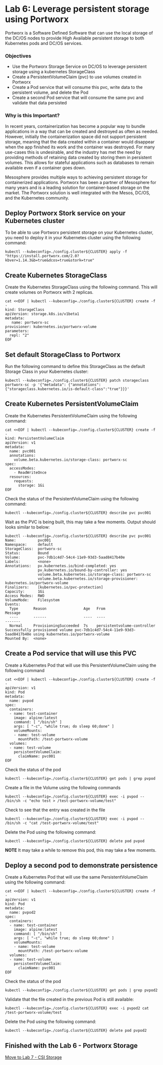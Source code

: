 # Lab 6: Leverage persistent storage using Portworx
Portworx is a Software Defined Software that can use the local storage of the DC/OS nodes to provide High Available persistent storage to both Kubernetes pods and DC/OS services.

### Objectives
- Use the Portworx Storage Service on DC/OS to leverage persistent storage using a kubernetes StorageClass
- Create a PersistentVolumeClaim (pvc) to use volumes created in Portworx
- Create a Pod service that will consume this pvc, write data to the persistent volume, and delete the Pod
- Create a second Pod service that will consume the same pvc and validate that data persisted

### Why is this Important?
In recent years, containerization has become a popular way to bundle applications in a way that can be created and destroyed as often as needed. However, initially the containerization space did not support persistent storage, meaning that the data created within a container would disappear when the app finished its work and the container was destroyed. For many use-cases this is undesirable, and the industry has met the need by providing methods of retaining data created by storing them in persistent volumes. This allows for stateful applications such as databases to remain available even if a container goes down.

Mesosphere provides multiple ways to achieving persistent storage for containerized applications. Portworx has been a partner of Mesosphere for many years and is a leading solution for container-based storage on the market. The Portworx solution is well integrated with the Mesos, DC/OS, and the Kubernetes community.


## Deploy Portworx Stork service on your Kubernetes cluster

To be able to use Portworx persistent storage on your Kubernetes cluster, you need to deploy it in your Kubernetes cluster using the following command:
```
kubectl --kubeconfig=./config.cluster${CLUSTER} apply -f "https://install.portworx.com/2.0?kbver=1.14.3&b=true&dcos=true&stork=true"
```

## Create Kubernetes StorageClass
Create the Kubernetes StorageClass using the following command. This will create volumes on Portworx with 2 replicas.
```
cat <<EOF | kubectl --kubeconfig=./config.cluster${CLUSTER} create -f -
kind: StorageClass
apiVersion: storage.k8s.io/v1beta1
metadata:
   name: portworx-sc
provisioner: kubernetes.io/portworx-volume
parameters:
  repl: "2"
EOF
```

## Set default StorageClass to Portworx
Run the following command to define this StorageClass as the default Storage Class in your Kubernetes cluster:
```
kubectl --kubeconfig=./config.cluster${CLUSTER} patch storageclass portworx-sc -p '{"metadata": {"annotations":{"storageclass.kubernetes.io/is-default-class":"true"}}}'
```

## Create Kubernetes PersistentVolumeClaim
Create the Kubernetes PersistentVolumeClaim using the following command:
```
cat <<EOF | kubectl --kubeconfig=./config.cluster${CLUSTER} create -f -
kind: PersistentVolumeClaim
apiVersion: v1
metadata:
  name: pvc001
  annotations:
    volume.beta.kubernetes.io/storage-class: portworx-sc
spec:
  accessModes:
    - ReadWriteOnce
  resources:
    requests:
      storage: 1Gi
EOF
```

Check the status of the PersistentVolumeClaim using the following command:
```
kubectl --kubeconfig=./config.cluster${CLUSTER} describe pvc pvc001
```

Wait as the PVC is being built, this may take a few moments. Output should looks similar to below:
```
kubectl --kubeconfig=./config.cluster${CLUSTER} describe pvc pvc001
Name:          pvc001
Namespace:     default
StorageClass:  portworx-sc
Status:        Bound
Volume:        pvc-7db1c4d7-54c4-11e9-93d3-5aad8417b40e
Labels:        <none>
Annotations:   pv.kubernetes.io/bind-completed: yes
               pv.kubernetes.io/bound-by-controller: yes
               volume.beta.kubernetes.io/storage-class: portworx-sc
               volume.beta.kubernetes.io/storage-provisioner: kubernetes.io/portworx-volume
Finalizers:    [kubernetes.io/pvc-protection]
Capacity:      1Gi
Access Modes:  RWO
VolumeMode:    Filesystem
Events:
  Type       Reason                 Age   From                         Message
  ----       ------                 ----  ----                         -------
  Normal     ProvisioningSucceeded  7s    persistentvolume-controller  Successfully provisioned volume pvc-7db1c4d7-54c4-11e9-93d3-5aad8417b40e using kubernetes.io/portworx-volume
Mounted By:  <none>
```

## Create a Pod service that will use this PVC
Create a Kubernetes Pod that will use this PersistentVolumeClaim using the following command
```
cat <<EOF | kubectl --kubeconfig=./config.cluster${CLUSTER} create -f -
apiVersion: v1
kind: Pod
metadata:
  name: pvpod
spec:
  containers:
  - name: test-container
    image: alpine:latest
    command: [ "/bin/sh" ]
    args: [ "-c", "while true; do sleep 60;done" ]
    volumeMounts:
    - name: test-volume
      mountPath: /test-portworx-volume
  volumes:
  - name: test-volume
    persistentVolumeClaim:
      claimName: pvc001
EOF
```

Check the status of the pod
```
kubectl --kubeconfig=./config.cluster${CLUSTER} get pods | grep pvpod
```

Create a file in the Volume using the following commands
```
kubectl --kubeconfig=./config.cluster${CLUSTER} exec -i pvpod -- /bin/sh -c "echo test > /test-portworx-volume/test"
```

Check to see that the entry was created in the file
```
kubectl --kubeconfig=./config.cluster${CLUSTER} exec -i pvpod -- /bin/sh -c "cat /test-portworx-volume/test"
```

Delete the Pod using the following command:
```
kubectl --kubeconfig=./config.cluster${CLUSTER} delete pod pvpod
```

**NOTE** It may take a while to remove this pod, this may take a few moments.

## Deploy a second pod to demonstrate persistence
Create a Kubernetes Pod that will use the same PersistentVolumeClaim using the following command:

```
cat <<EOF | kubectl --kubeconfig=./config.cluster${CLUSTER} create -f -
apiVersion: v1
kind: Pod
metadata:
  name: pvpod2
spec:
  containers:
  - name: test-container
    image: alpine:latest
    command: [ "/bin/sh" ]
    args: [ "-c", "while true; do sleep 60;done" ]
    volumeMounts:
    - name: test-volume
      mountPath: /test-portworx-volume
  volumes:
  - name: test-volume
    persistentVolumeClaim:
      claimName: pvc001
EOF
```

Check the status of the pod
```
kubectl --kubeconfig=./config.cluster${CLUSTER} get pods | grep pvpod2
```

Validate that the file created in the previous Pod is still available:
```
kubectl --kubeconfig=./config.cluster${CLUSTER} exec -i pvpod2 cat /test-portworx-volume/test
```

Delete the Pod using the following command:
```
kubectl --kubeconfig=./config.cluster${CLUSTER} delete pod pvpod2
```

## Finished with the Lab 6 - Portworx Storage

[Move to Lab 7 - CSI Storage](https://github.com/djannot/dcos-kubernetes-training/blob/master/labs/linux-macOS/lab7_csi_storage.md)
